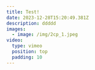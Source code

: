 ```yaml
---
title: Test!
date: 2023-12-28T15:20:49.381Z
description: ddddd
images:
  - image: /img/2cp_1.jpeg
video:
  type: vimeo
  position: top
  padding: 10
---
```

